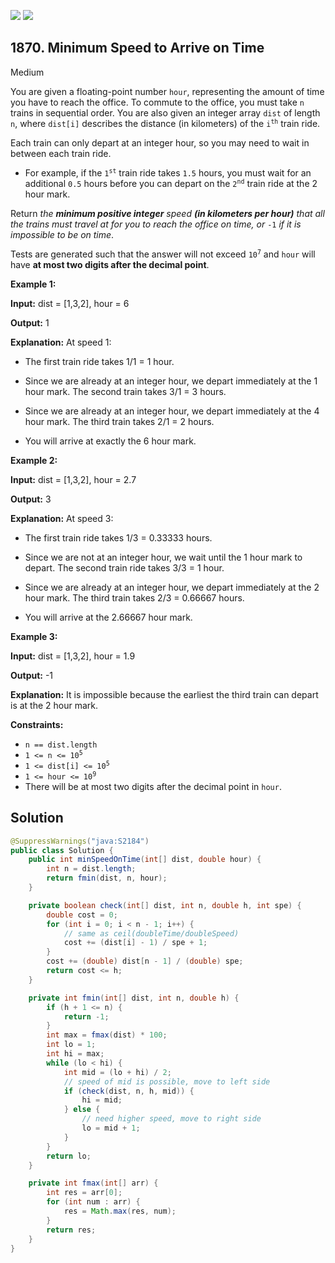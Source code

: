 [![](https://img.shields.io/github/stars/javadev/LeetCode-in-Java?label=Stars&style=flat-square)](https://github.com/javadev/LeetCode-in-Java)
[![](https://img.shields.io/github/forks/javadev/LeetCode-in-Java?label=Fork%20me%20on%20GitHub%20&style=flat-square)](https://github.com/javadev/LeetCode-in-Java/fork)

## 1870\. Minimum Speed to Arrive on Time

Medium

You are given a floating-point number `hour`, representing the amount of time you have to reach the office. To commute to the office, you must take `n` trains in sequential order. You are also given an integer array `dist` of length `n`, where `dist[i]` describes the distance (in kilometers) of the <code>i<sup>th</sup></code> train ride.

Each train can only depart at an integer hour, so you may need to wait in between each train ride.

*   For example, if the <code>1<sup>st</sup></code> train ride takes `1.5` hours, you must wait for an additional `0.5` hours before you can depart on the <code>2<sup>nd</sup></code> train ride at the 2 hour mark.

Return _the **minimum positive integer** speed **(in kilometers per hour)** that all the trains must travel at for you to reach the office on time, or_ `-1` _if it is impossible to be on time_.

Tests are generated such that the answer will not exceed <code>10<sup>7</sup></code> and `hour` will have **at most two digits after the decimal point**.

**Example 1:**

**Input:** dist = [1,3,2], hour = 6

**Output:** 1

**Explanation:** At speed 1:

- The first train ride takes 1/1 = 1 hour.

- Since we are already at an integer hour, we depart immediately at the 1 hour mark. The second train takes 3/1 = 3 hours.

- Since we are already at an integer hour, we depart immediately at the 4 hour mark. The third train takes 2/1 = 2 hours.

- You will arrive at exactly the 6 hour mark. 

**Example 2:**

**Input:** dist = [1,3,2], hour = 2.7

**Output:** 3

**Explanation:** At speed 3:

- The first train ride takes 1/3 = 0.33333 hours.

- Since we are not at an integer hour, we wait until the 1 hour mark to depart. The second train ride takes 3/3 = 1 hour.

- Since we are already at an integer hour, we depart immediately at the 2 hour mark. The third train takes 2/3 = 0.66667 hours.

- You will arrive at the 2.66667 hour mark. 

**Example 3:**

**Input:** dist = [1,3,2], hour = 1.9

**Output:** -1

**Explanation:** It is impossible because the earliest the third train can depart is at the 2 hour mark. 

**Constraints:**

*   `n == dist.length`
*   <code>1 <= n <= 10<sup>5</sup></code>
*   <code>1 <= dist[i] <= 10<sup>5</sup></code>
*   <code>1 <= hour <= 10<sup>9</sup></code>
*   There will be at most two digits after the decimal point in `hour`.

## Solution

```java
@SuppressWarnings("java:S2184")
public class Solution {
    public int minSpeedOnTime(int[] dist, double hour) {
        int n = dist.length;
        return fmin(dist, n, hour);
    }

    private boolean check(int[] dist, int n, double h, int spe) {
        double cost = 0;
        for (int i = 0; i < n - 1; i++) {
            // same as ceil(doubleTime/doubleSpeed)
            cost += (dist[i] - 1) / spe + 1;
        }
        cost += (double) dist[n - 1] / (double) spe;
        return cost <= h;
    }

    private int fmin(int[] dist, int n, double h) {
        if (h + 1 <= n) {
            return -1;
        }
        int max = fmax(dist) * 100;
        int lo = 1;
        int hi = max;
        while (lo < hi) {
            int mid = (lo + hi) / 2;
            // speed of mid is possible, move to left side
            if (check(dist, n, h, mid)) {
                hi = mid;
            } else {
                // need higher speed, move to right side
                lo = mid + 1;
            }
        }
        return lo;
    }

    private int fmax(int[] arr) {
        int res = arr[0];
        for (int num : arr) {
            res = Math.max(res, num);
        }
        return res;
    }
}
```